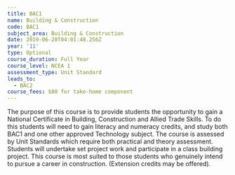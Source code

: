 ```yaml
---
title: BAC1
name: Building & Construction
code: BAC1
subject_area: Building & Construction
date: 2019-06-28T04:01:48.256Z
year: '11'
type: Optional
course_duration: Full Year
course_level: NCEA 1
assessment_type: Unit Standard
leads_to:
  - BAC2
course_fees: $80 for take-home component
---
```

The purpose of this course is to provide students the opportunity to gain a National Certificate in Building, Construction and Allied Trade Skills. To do this students will need to gain literacy and numeracy credits, and study both BAC1 and one other approved Technology subject. The course is assessed by Unit Standards which require both practical and theory assessment. Students will undertake set project work and participate in a class building project. This course is most suited to those students who genuinely intend to pursue a career in construction. (Extension credits may be offered).
